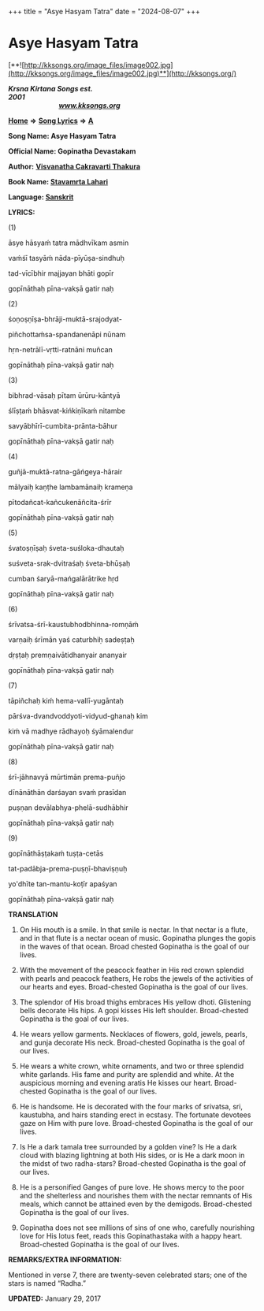 +++
title = "Asye Hasyam Tatra"
date = "2024-08-07"
+++

# Asye Hasyam Tatra
[**![http://kksongs.org/image_files/image002.jpg](http://kksongs.org/image_files/image002.jpg)**](http://kksongs.org/)

**_Krsna Kirtana Songs est. 2001_**                                                                                                                                                 **_www.kksongs.org_**

**[Home](http://kksongs.org/)** **⇒** **[Song Lyrics](http://kksongs.org/lyrics.html)** **⇒** **[A](http://kksongs.org/songs/song_a.html)**

**Song Name: Asye Hasyam Tatra**

**Official Name: Gopinatha Devastakam**

**Author:** [**Visvanatha Cakravarti Thakura**](http://kksongs.org/authors/stavamrta_lahari.html)

**Book Name: [Stavamrta Lahari](http://kksongs.org/authors/literature/stavamrta_lahari.html)**

**Language: [Sanskrit](http://kksongs.org/language/list/sanskrit.html)**

**LYRICS:**

(1)

āsye hāsyaḿ tatra mādhvīkam asmin

vaḿśī tasyāḿ nāda-pīyūṣa-sindhuḥ

tad-vīcībhir majjayan bhāti gopīr

gopīnāthaḥ pīna-vakṣā gatir naḥ

(2)

śoṇoṣṇīṣa-bhrāji-muktā-srajodyat-

piñchottaḿsa-spandanenāpi nūnam

hṛn-netrālī-vṛtti-ratnāni muñcan

gopīnāthaḥ pīna-vakṣā gatir naḥ

(3)

bibhrad-vāsaḥ pītam ūrūru-kāntyā

ślīṣṭaḿ bhāsvat-kińkiṇīkaḿ nitambe

savyābhīrī-cumbita-prānta-bāhur

gopīnāthaḥ pīna-vakṣā gatir naḥ

(4)

guñjā-muktā-ratna-gāńgeya-hārair

mālyaiḥ kaṇṭhe lambamānaiḥ krameṇa

pītodañcat-kañcukenāñcita-śrīr

gopīnāthaḥ pīna-vakṣā gatir naḥ

(5)

śvatoṣṇīṣaḥ śveta-suśloka-dhautaḥ

suśveta-srak-dvitraśaḥ śveta-bhūṣaḥ

cumban śaryā-mańgalārātrike hṛd

gopīnāthaḥ pīna-vakṣā gatir naḥ

(6)

śrīvatsa-śrī-kaustubhodbhinna-romṇāḿ

varṇaiḥ śrīmān yaś caturbhiḥ sadeṣṭaḥ

dṛṣṭaḥ premṇaivātidhanyair ananyair

gopīnāthaḥ pīna-vakṣā gatir naḥ

(7)

tāpiñchaḥ kiḿ hema-vallī-yugāntaḥ

pārśva-dvandvoddyoti-vidyud-ghanaḥ kim

kiḿ vā madhye rādhayoḥ śyāmalendur

gopīnāthaḥ pīna-vakṣā gatir naḥ

(8)

śrī-jāhnavyā mūrtimān prema-puñjo

dīnānāthān darśayan svaḿ prasīdan

puṣṇan devālabhya-phelā-sudhābhir

gopīnāthaḥ pīna-vakṣā gatir naḥ

(9)

gopīnāthāṣṭakaḿ tuṣṭa-cetās

tat-padābja-prema-puṣṇī-bhaviṣṇuḥ

yo'dhīte tan-mantu-koṭīr apaśyan

gopīnāthaḥ pīna-vakṣā gatir naḥ

**TRANSLATION**

1) On His mouth is a smile. In that smile is nectar. In that nectar is a flute, and in that flute is a nectar ocean of music. Gopinatha plunges the gopis in the waves of that ocean. Broad chested Gopinatha is the goal of our lives.

2) With the movement of the peacock feather in His red crown splendid with pearls and peacock feathers, He robs the jewels of the activities of our hearts and eyes. Broad-chested Gopinatha is the goal of our lives.

3) The splendor of His broad thighs embraces His yellow dhoti. Glistening bells decorate His hips. A gopi kisses His left shoulder. Broad-chested Gopinatha is the goal of our lives.

4) He wears yellow garments. Necklaces of flowers, gold, jewels, pearls, and gunja decorate His neck. Broad-chested Gopinatha is the goal of our lives.

5) He wears a white crown, white ornaments, and two or three splendid white garlands. His fame and purity are splendid and white. At the auspicious morning and evening aratis He kisses our heart. Broad-chested Gopinatha is the goal of our lives.

6) He is handsome. He is decorated with the four marks of srivatsa, sri, kaustubha, and hairs standing erect in ecstasy. The fortunate devotees gaze on Him with pure love. Broad-chested Gopinatha is the goal of our lives.

7) Is He a dark tamala tree surrounded by a golden vine? Is He a dark cloud with blazing lightning at both His sides, or is He a dark moon in the midst of two radha-stars? Broad-chested Gopinatha is the goal of our lives.

8) He is a personified Ganges of pure love. He shows mercy to the poor and the shelterless and nourishes them with the nectar remnants of His meals, which cannot be attained even by the demigods. Broad-chested Gopinatha is the goal of our lives.

9) Gopinatha does not see millions of sins of one who, carefully nourishing love for His lotus feet, reads this Gopinathastaka with a happy heart. Broad-chested Gopinatha is the goal of our lives.

**REMARKS/EXTRA INFORMATION:**

Mentioned in verse 7, there are twenty-seven celebrated stars; one of the stars is named “Radha.”

**UPDATED:** January 29, 2017